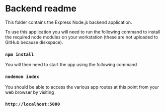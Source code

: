 # Backend readme
This folder contains the Express Node.js backend application.

To use this application you will need to run the following command to install the required node modules on your workstation (these are not uploaded to GitHub because diskspace).

### `npm install`

You will then need to start the app using the following command

### `nodemon index`

You should be able to access the various app routes at this point from your web browser by visiting

### `http://localhost:5000`